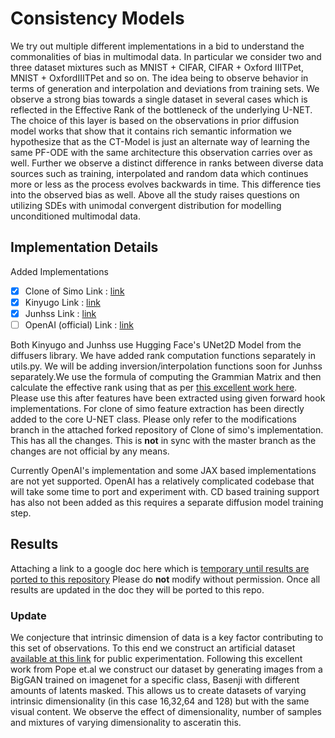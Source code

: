 # Consistency Models

We try out multiple different implementations in a bid to understand the commonalities of bias in multimodal data. In particular we consider two and three dataset mixtures such as MNIST + CIFAR,
CIFAR + Oxford IIITPet, MNIST + OxfordIIITPet and so on. The idea being to observe behavior in terms of generation and interpolation and deviations from training sets. 
We observe a strong bias towards a single dataset in several cases which is reflected in the Effective Rank of the bottleneck of the underlying U-NET. The choice of this
layer is based on the observations in prior diffusion model works that show that it contains rich semantic information we hypothesize that as the CT-Model is just
an alternate way of learning the same PF-ODE with the same architecture this observation carries over as well. Further we observe a distinct difference in ranks between
diverse data sources such as training, interpolated and random data which continues more or less as the process evolves backwards in time. This difference ties into the 
observed bias as well. Above all the study raises questions on utilizing SDEs with unimodal convergent distribution for modelling unconditioned multimodal data. 



## Implementation Details

Added Implementations
- [x] Clone of Simo Link : [link](https://github.com/cloneofsimo/consistency_models)
- [x] Kinyugo Link : [link](https://github.com/Kinyugo/consistency_models)
- [x] Junhss Link : [link](https://github.com/junhsss/consistency-models)
- [ ] OpenAI (official) Link : [link](https://github.com/openai/consistency_models)

Both Kinyugo and Junhss use Hugging Face's UNet2D Model from the diffusers library. We have added rank computation functions separately in utils.py. We will be adding inversion/interpolation functions soon for Junhss separately.We use the formula of computing the Grammian Matrix and then calculate the effective rank using that as per [this excellent work here](https://minyoungg.github.io/overparam/resources/overparam-v3.pdf). Please use this after features have been extracted using given forward hook implementations. For clone of simo feature extraction has been directly added to the core U-NET class. Please only refer to the modifications branch in the attached forked repository of Clone of simo's implementation. This has all the changes. This is **not** in sync with the master branch as the changes are not official by any means.


Currently OpenAI's implementation and some JAX based implementations are not yet supported. OpenAI has a relatively complicated codebase that will take some time to port and experiment with. CD based training support has also not been added as this requires a separate diffusion model training step. 

## Results 

Attaching a link to a google doc here which is [temporary until results are ported to this repository](https://docs.google.com/document/d/1JEIkwOn6OsS0MCICi-n6C309u5YczoCI5TPiX18X9Bo/edit) Please do **not** modify without permission. Once all results are updated in the doc they will be ported to this repo. 

### Update 
We conjecture that intrinsic dimension of data is a key factor contributing to this set of observations. To this end we construct an artificial dataset [available at this link](https://drive.google.com/drive/folders/1n1aOUuNAq6sL6sGHC5dc38cGdZO32fdK) for public experimentation. Following this excellent work from Pope et.al we construct our dataset by generating images from a BigGAN trained on imagenet for a specific class, Basenji with different amounts of latents masked. This allows us to create datasets of varying intrinsic dimensionality (in this case 16,32,64 and 128) but with the same visual content. We observe the effect of dimensionality, number of samples and mixtures of varying dimensionality to asceratin this.  
